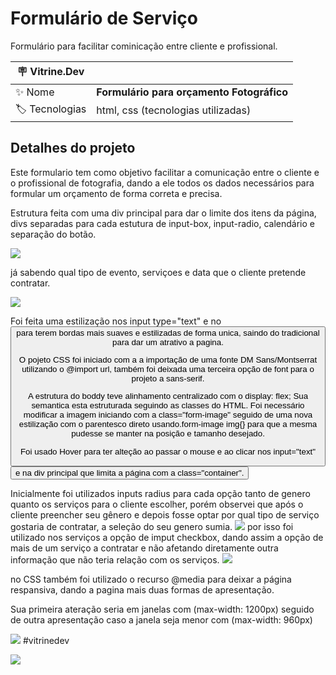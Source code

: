 # Formulário de Serviço

Formulário para facilitar cominicação entre cliente e profissional.

| :placard: Vitrine.Dev |     |
| -------------  | --- |
| :sparkles: Nome        | **Formulário para orçamento Fotográfico**
| :label: Tecnologias | html, css (tecnologias utilizadas)





## Detalhes do projeto

Este formulario tem como objetivo facilitar a comunicação entre o cliente e o profissional de fotografia, dando a ele todos os dados necessários para formular um orçamento de forma correta e precisa.

Estrutura feita com uma div principal para dar o limite dos itens da página, divs separadas para cada estutura de input-box, input-radio, 
calendário e separação do botão.

<div aligner="center">
<img src="https://user-images.githubusercontent.com/89817889/193361039-4fa8538b-d4d9-4c90-a50f-80ecd94619be.jpg">
</div>

já sabendo qual tipo de evento, serviçoes e data que o cliente pretende contratar.

<div aligner="center">
<img src="https://user-images.githubusercontent.com/89817889/193363286-a179d694-9cf3-4737-a006-4ecf3f65975a.jpg">
</div>

<div aligner="center">
  <p>Foi feita uma estilização nos input type="text" e no <button> para terem bordas mais suaves e estilizadas de forma unica, saindo do tradicional para dar um atrativo a pagina.
    <p>O pojeto CSS foi iniciado com a a importação de uma fonte DM Sans/Montserrat utilizando o @import url, também foi deixada uma terceira opção de font para o projeto a sans-serif.

<p>A estrutura do boddy teve alinhamento centralizado com o display: flex; 
Sua semantica esta estruturada seguindo as classes do HTML.
Foi necessário modificar a imagem iniciando com a class="form-image" seguido de uma nova estilização com o parentesco direto usando.form-image img{} para que a mesma pudesse se manter na posição e tamanho desejado.

<p>Foi usado Hover para ter alteção ao passar o mouse e ao clicar nos input="text" <button> e na div principal que limita a página com a class="container".
    </div>

<div aligner="center">
<p> Inicialmente foi utilizados inputs radius para cada opção tanto de genero quanto os serviços para o cliente escolher, porém observei que após o cliente preencher seu gênero e depois fosse optar por qual tipo de serviço gostaria de contratar, a seleção do seu genero sumia. <img src="https://user-images.githubusercontent.com/89817889/193362780-8d741677-5b1d-431a-a554-80c7970f5332.png"> por isso foi utilizado nos serviços a opção de imput checkbox, dando assim a opção de mais de um serviço a contratar e não afetando diretamente outra informação que não teria relação com os serviços. <img src="https://user-images.githubusercontent.com/89817889/193362744-00b886e3-7beb-4a72-95c6-77a23f115710.png">

  <p> no CSS também foi utilizado o recurso @media para deixar a página respansiva, dando a pagina mais duas formas de apresentação.
<p>Sua primeira ateração seria em janelas com (max-width: 1200px) seguido de outra apresentação caso a janela seja menor com (max-width: 960px)
  <img scr="https://user-images.githubusercontent.com/89817889/193364080-0e0c2ee3-339f-41e9-ac2c-d34a049449fd.png">
</div>

![](https://user-images.githubusercontent.com/89817889/193363286-a179d694-9cf3-4737-a006-4ecf3f65975a.jpg) #vitrinedev

![](https://user-images.githubusercontent.com/89817889/193363223-831c3d04-076c-4881-99d4-028fe6714092.jpg#vitrinedev)
